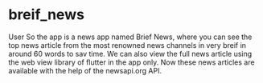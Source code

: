 # breif_news
 User So the app is a news app named Brief News, where you can see the top news article from the most renowned news channels in very breif in around 60 words to sav time. We can also view the full news article using the web view library of flutter in the app only. Now these news articles  are available with the help of the newsapi.org API.
